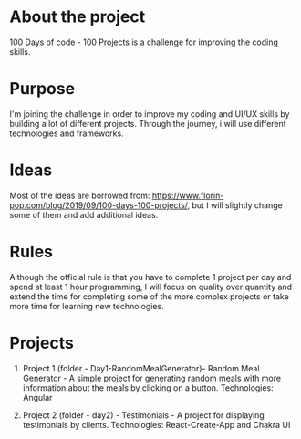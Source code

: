 # About the project
100 Days of code - 100 Projects is a challenge for improving the coding skills.

# Purpose
I'm joining the challenge in order to improve my coding and UI/UX skills by building a lot of different projects. Through the journey, i will use different technologies and frameworks.

# Ideas
Most of the ideas are borrowed from: https://www.florin-pop.com/blog/2019/09/100-days-100-projects/, but I will slightly change some of them and add additional ideas.

# Rules
Although the official rule is that you have to complete 1 project per day and spend at least 1 hour programming, I will focus on quality over quantity and  extend the time for completing some of the more complex projects or take more time for learning new technologies.

# Projects
1. Project 1 (folder - Day1-RandomMealGenerator)- Random Meal Generator - A simple project for generating random meals with more information about the meals by clicking on a button. Technologies: Angular

2. Project 2 (folder - day2) - Testimonials - A project for displaying testimonials by clients. Technologies: React-Create-App and Chakra UI


